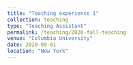 ```yaml
---
title: "Teaching experience 1"
collection: teaching
type: "Teaching Assistant"
permalink: /teaching/2020-fall-teaching
venue: "Columbia University"
date: 2020-09-01
location: "New York"
---
```



